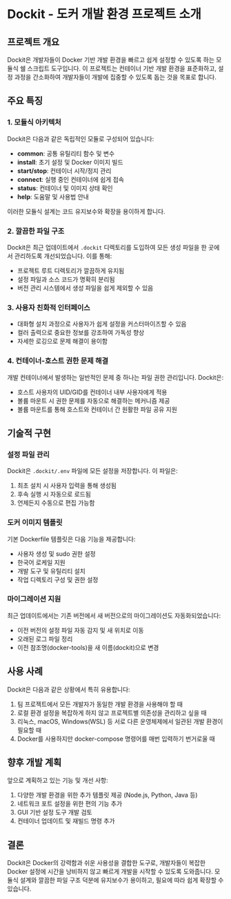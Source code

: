 # Dockit - 도커 개발 환경 프로젝트 소개

## 프로젝트 개요

Dockit은 개발자들이 Docker 기반 개발 환경을 빠르고 쉽게 설정할 수 있도록 하는 모듈식 쉘 스크립트 도구입니다. 이 프로젝트는 컨테이너 기반 개발 환경을 표준화하고, 설정 과정을 간소화하여 개발자들이 개발에 집중할 수 있도록 돕는 것을 목표로 합니다.

## 주요 특징

### 1. 모듈식 아키텍처

Dockit은 다음과 같은 독립적인 모듈로 구성되어 있습니다:

- **common**: 공통 유틸리티 함수 및 변수
- **install**: 초기 설정 및 Docker 이미지 빌드
- **start/stop**: 컨테이너 시작/정지 관리
- **connect**: 실행 중인 컨테이너에 쉽게 접속
- **status**: 컨테이너 및 이미지 상태 확인
- **help**: 도움말 및 사용법 안내

이러한 모듈식 설계는 코드 유지보수와 확장을 용이하게 합니다.

### 2. 깔끔한 파일 구조

Dockit은 최근 업데이트에서 `.dockit` 디렉토리를 도입하여 모든 생성 파일을 한 곳에서 관리하도록 개선되었습니다. 이를 통해:

- 프로젝트 루트 디렉토리가 깔끔하게 유지됨
- 설정 파일과 소스 코드가 명확히 분리됨
- 버전 관리 시스템에서 생성 파일을 쉽게 제외할 수 있음

### 3. 사용자 친화적 인터페이스

- 대화형 설치 과정으로 사용자가 쉽게 설정을 커스터마이즈할 수 있음
- 컬러 출력으로 중요한 정보를 강조하여 가독성 향상
- 자세한 로깅으로 문제 해결이 용이함

### 4. 컨테이너-호스트 권한 문제 해결

개발 컨테이너에서 발생하는 일반적인 문제 중 하나는 파일 권한 관리입니다. Dockit은:

- 호스트 사용자의 UID/GID를 컨테이너 내부 사용자에게 적용
- 볼륨 마운트 시 권한 문제를 자동으로 해결하는 메커니즘 제공
- 볼륨 마운트를 통해 호스트와 컨테이너 간 원활한 파일 공유 지원

## 기술적 구현

### 설정 파일 관리

Dockit은 `.dockit/.env` 파일에 모든 설정을 저장합니다. 이 파일은:

1. 최초 설치 시 사용자 입력을 통해 생성됨
2. 후속 실행 시 자동으로 로드됨
3. 언제든지 수동으로 편집 가능함

### 도커 이미지 템플릿

기본 Dockerfile 템플릿은 다음 기능을 제공합니다:

- 사용자 생성 및 sudo 권한 설정
- 한국어 로케일 지원
- 개발 도구 및 유틸리티 설치
- 작업 디렉토리 구성 및 권한 설정

### 마이그레이션 지원

최근 업데이트에서는 기존 버전에서 새 버전으로의 마이그레이션도 자동화되었습니다:

- 이전 버전의 설정 파일 자동 감지 및 새 위치로 이동
- 오래된 로그 파일 정리
- 이전 참조명(docker-tools)을 새 이름(dockit)으로 변경

## 사용 사례

Dockit은 다음과 같은 상황에서 특히 유용합니다:

1. 팀 프로젝트에서 모든 개발자가 동일한 개발 환경을 사용해야 할 때
2. 로컬 환경 설정을 복잡하게 하지 않고 프로젝트별 의존성을 관리하고 싶을 때
3. 리눅스, macOS, Windows(WSL) 등 서로 다른 운영체제에서 일관된 개발 환경이 필요할 때
4. Docker를 사용하지만 docker-compose 명령어를 매번 입력하기 번거로울 때

## 향후 개발 계획

앞으로 계획하고 있는 기능 및 개선 사항:

1. 다양한 개발 환경을 위한 추가 템플릿 제공 (Node.js, Python, Java 등)
2. 네트워크 포트 설정을 위한 편의 기능 추가
3. GUI 기반 설정 도구 개발 검토
4. 컨테이너 업데이트 및 재빌드 명령 추가

## 결론

Dockit은 Docker의 강력함과 쉬운 사용성을 결합한 도구로, 개발자들이 복잡한 Docker 설정에 시간을 낭비하지 않고 빠르게 개발을 시작할 수 있도록 도와줍니다. 모듈식 설계와 깔끔한 파일 구조 덕분에 유지보수가 용이하고, 필요에 따라 쉽게 확장할 수 있습니다. 